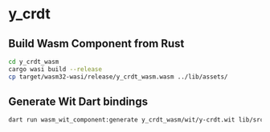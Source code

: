# y_crdt

## Build Wasm Component from Rust

```sh
cd y_crdt_wasm
cargo wasi build --release
cp target/wasm32-wasi/release/y_crdt_wasm.wasm ../lib/assets/
```

## Generate Wit Dart bindings

```sh
dart run wasm_wit_component:generate y_crdt_wasm/wit/y-crdt.wit lib/src/y_crdt_wit.gen.dart
```
